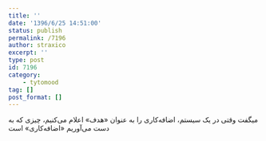 ```yaml
---
title: ''
date: '1396/6/25 14:51:00'
status: publish
permalink: /7196
author: straxico
excerpt: ''
type: post
id: 7196
category:
    - tytomood
tag: []
post_format: []
---
```

میگفت وقتی در یک سیستم، اضافه‌کاری را به عنوان «هدف» اعلام می‌کنیم، چیزی که به دست می‌آوریم «اضافه‌کاری» است